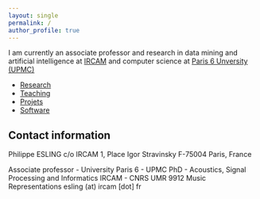 ```yaml
---
layout: single
permalink: /
author_profile: true
---
```


I am currently an associate professor and research in data mining and artificial intelligence at [IRCAM](www.ircam.fr) and computer science at [Paris 6 Unversity (UPMC)](www.upmc.fr)

* [Research](/research/)
* [Teaching](/teaching/)
* [Projets](/projects/)
* [Software](/software/)

## Contact information
Philippe ESLING
c/o IRCAM
1, Place Igor Stravinsky
F-75004 Paris, France

Associate professor - University Paris 6 - UPMC
PhD - Acoustics, Signal Processing and Informatics
IRCAM - CNRS UMR 9912
Music Representations
esling (at) ircam [dot] fr
